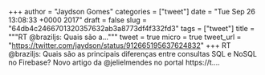 
+++
author = "Jaydson Gomes"
categories = ["tweet"]
date = "Tue Sep 26 13:08:33 +0000 2017"
draft = false
slug = "64db4c2466701320357632ab3a8773df4f332fd3"
tags = ["tweet"]
title = """RT @braziljs: Quais são a..."""
tweet = true
micro = true
tweet_url = "https://twitter.com/jaydson/status/912665195637624832"
+++
RT @braziljs: Quais são as principais diferenças entre consultas SQL e NoSQL no Firebase? Novo artigo da @jelielmendes no portal https://t.…
